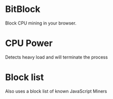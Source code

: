 # BitBlock

Block CPU mining in your browser.

# CPU Power
Detects heavy load and will terminate the process

# Block list
Also uses a block list of known JavaScript Miners
